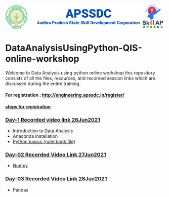 ![APSSDC LOGO](https://github.com/AP-Skill-Development-Corporation/PythonPrammingOnlineWorkshop-vignanUniversity/blob/main/APSSDC_logo.png)
# DataAnalysisUsingPython-QIS-online-workshop
Welcome to Data Analysis using python online workshop this repository consists of all the files, resources, and recorded session links which are discussed during the entire training.

#### For registration : http://engineering.apssdc.in/register/
#### [steps for registration](https://github.com/AP-State-Skill-Development-Corporation/APSSDC-Registration/blob/main/Engineering_Portal_Old_Registration.md)
### [Day-1 Recorded video link 26Jun2021](https://transcripts.gotomeeting.com/#/s/936a791041943ff207d26429809d51d9f53a246e7740920e91f4cd726f42b6d8)
- Introduction to Data Analysis
- Anaconda installation
- [Python basics (note book file)](https://github.com/AP-Skill-Development-Corporation/DataAnalysisUsingPython-QIS-online-workshop/blob/main/Day-01-python%20basics.ipynb)
### [Day-02 Recorded Video Link 27Jun2021](https://transcripts.gotomeeting.com/#/s/073d692bd4fc20fbf08a627e110cf4159766e9eea0f221704273a225a6c4d853)
- [Numpy](https://github.com/AP-Skill-Development-Corporation/DataAnalysisUsingPython-QIS-online-workshop/blob/main/Day-02%20NumPy.ipynb)


### [Day-03 Recorded Video Link 28Jun2021](https://transcripts.gotomeeting.com/#/s/2ad5c216c9295d52847a4e7a7b702b6763c8d79c5f25809e917a5ae585de35a6)
- Pandas
